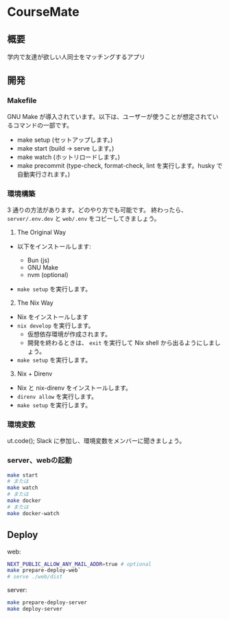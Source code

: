 # CourseMate

## 概要

学内で友達が欲しい人同士をマッチングするアプリ

## 開発

### Makefile

GNU Make が導入されています。以下は、ユーザーが使うことが想定されているコマンドの一部です。

- make setup (セットアップします。)
- make start (build -> serve します。)
- make watch (ホットリロードします。)
- make precommit (type-check, format-check, lint を実行します。husky で自動実行されます。)

### 環境構築

3 通りの方法があります。どのやり方でも可能です。
終わったら、 `server/.env.dev` と `web/.env` をコピーしてきましょう。

1. The Original Way

- 以下をインストールします:

  - Bun (js)
  - GNU Make
  - nvm (optional)

- `make setup` を実行します。

2. The Nix Way

- Nix をインストールします
- `nix develop` を実行します。
  - 仮想依存環境が作成されます。
  - 開発を終わるときは、 `exit` を実行して Nix shell から出るようにしましょう。
- `make setup` を実行します。

3. Nix + Direnv

- Nix と nix-direnv をインストールします。
- `direnv allow` を実行します。
- `make setup` を実行します。

### 環境変数

ut.code(); Slack に参加し、環境変数をメンバーに聞きましょう。

### server、webの起動

```sh
make start
# または
make watch
# または
make docker
# または
make docker-watch
```

## Deploy

web:
```sh
NEXT_PUBLIC_ALLOW_ANY_MAIL_ADDR=true # optional
make prepare-deploy-web`
# serve ./web/dist
```

server:
```sh
make prepare-deploy-server
make deploy-server
```
